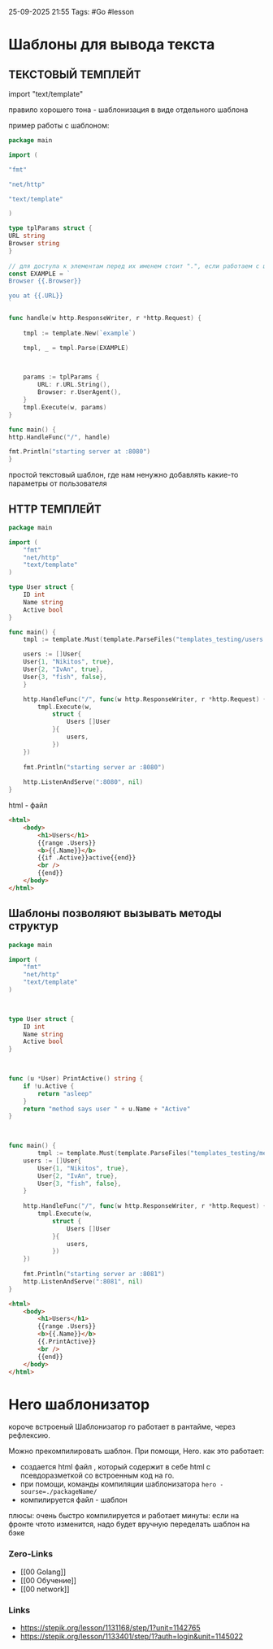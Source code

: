 25-09-2025 21:55
Tags: #Go #lesson 
# Шаблоны для вывода текста

## ТЕКСТОВЫЙ ТЕМПЛЕЙТ
import "text/template"

правило хорошего тона - шаблонизация в виде отдельного шаблона

пример работы с шаблоном:
```Go
package main

import (

"fmt"

"net/http"

"text/template"

)

type tplParams struct {
URL string
Browser string
}
  
// для доступа к элементам перед их именем стоит ".", если работаем с циклом, то точка это элемент цикла
const EXAMPLE = `
Browser {{.Browser}}

you at {{.URL}}
`

func handle(w http.ResponseWriter, r *http.Request) {
	
	tmpl := template.New(`example`)

	tmpl, _ = tmpl.Parse(EXAMPLE)

  

	params := tplParams {
		URL: r.URL.String(),
		Browser: r.UserAgent(),
	}
	tmpl.Execute(w, params)
}

func main() {
http.HandleFunc("/", handle)

fmt.Println("starting server at :8080")
}
```
 простой текстовый шаблон, где нам ненужно добавлять какие-то параметры от пользователя

## HTTP ТЕМПЛЕЙТ

```Go
package main

import (
	"fmt"
	"net/http"
	"text/template"
)

type User struct {
	ID int
	Name string
	Active bool
}

func main() {
	tmpl := template.Must(template.ParseFiles("templates_testing/users.html")) 

	users := []User{
	User{1, "Nikitos", true},
	User{2, "IvAn", true},
	User{3, "fish", false},
	}

  	http.HandleFunc("/", func(w http.ResponseWriter, r *http.Request) {
		tmpl.Execute(w,	
			struct {	
				Users []User
			}{
				users,
			})
	})
		
	fmt.Println("starting server ar :8080")
	
	http.ListenAndServe(":8080", nil)
}
```
html - файл 
```html
<html>
	<body>
		<h1>Users</h1>
		{{range .Users}}
		<b>{{.Name}}</b>
		{{if .Active}}active{{end}}
		<br />
		{{end}}
	</body>
</html>
```

## Шаблоны позволяют вызывать методы структур

```Go
package main

import (
	"fmt"
	"net/http"
	"text/template"
)

  

type User struct {
	ID int
	Name string
	Active bool
}

  

func (u *User) PrintActive() string {
	if !u.Active {
		return "asleep"
	}
	return "method says user " + u.Name + "Active"
}

  

func main() {
		tmpl := template.Must(template.ParseFiles("templates_testing/methogWithTemplate/method.html"))	
	users := []User{	
		User{1, "Nikitos", true},		
		User{2, "IvAn", true},		
		User{3, "fish", false},	
	}
	
	http.HandleFunc("/", func(w http.ResponseWriter, r *http.Request) {	
		tmpl.Execute(w,	
			struct {	
				Users []User	
			}{	
				users,	
			})	
	})	  
	
	fmt.Println("starting server ar :8081")	
	http.ListenAndServe(":8081", nil)
}
```

```html
<html>
	<body>	
		<h1>Users</h1>		
		{{range .Users}}		
		<b>{{.Name}}</b>		
		{{.PrintActive}}		
		<br />		
		{{end}}	
	</body>
</html>
```



# Hero шаблонизатор

короче встроеный Шаблонизатор го работает в рантайме, через рефлексию.

Можно прекомпилировать шаблон. При помощи, Hero.
как это работает:
- создается html файл , который содержит в себе html с псевдоразметкой со встроенным код на го.
- при помощи, команды компиляции шаблонизатора `hero -sourse=./packageName/`
- компилируется файл - шаблон

плюсы: очень быстро компилируется и работает
минуты: если на фронте чтото изменится, надо будет вручную переделать шаблон на бэке




### Zero-Links
- [[00 Golang]]
- [[00 Обучение]]
- [[00 network]]


### Links
- https://stepik.org/lesson/1131168/step/1?unit=1142765
- https://stepik.org/lesson/1133401/step/1?auth=login&unit=1145022
